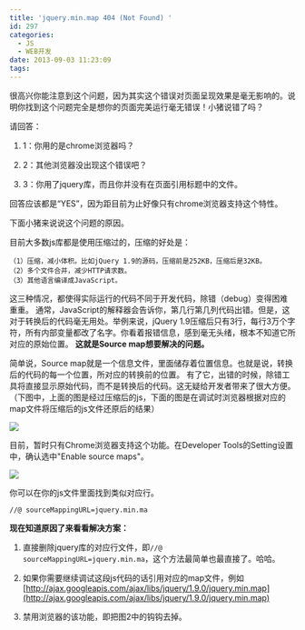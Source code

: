 ```yaml
---
title: 'jquery.min.map 404 (Not Found) '
id: 297
categories:
  - JS
  - WEB开发
date: 2013-09-03 11:23:09
tags:
---
```


很高兴你能注意到这个问题，因为其实这个错误对页面呈现效果是毫无影响的。说明你找到这个问题完全是想你的页面完美运行毫无错误！小猪说错了吗？

请回答：

1.  1：你用的是chrome浏览器吗？

2.  2：其他浏览器没出现这个错误吧？

3.  3：你用了jquery库，而且你并没有在页面引用标题中的文件。

回答应该都是“YES”，因为距目前为止好像只有chrome浏览器支持这个特性。

下面小猪来说说这个问题的原因。

目前大多数js库都是使用压缩过的，压缩的好处是：

``` 
（1）压缩，减小体积。比如jQuery 1.9的源码，压缩前是252KB，压缩后是32KB。
（2）多个文件合并，减少HTTP请求数。
（3）其他语言编译成JavaScript。
```

这三种情况，都使得实际运行的代码不同于开发代码，除错（debug）变得困难重重。
通常，JavaScript的解释器会告诉你，第几行第几列代码出错。但是，这对于转换后的代码毫无用处。举例来说，jQuery 1.9压缩后只有3行，每行3万个字符，所有内部变量都改了名字。你看着报错信息，感到毫无头绪，根本不知道它所对应的原始位置。
**这就是Source map想要解决的问题。**

简单说，Source map就是一个信息文件，里面储存着位置信息。也就是说，转换后的代码的每一个位置，所对应的转换前的位置。
有了它，出错的时候，除错工具将直接显示原始代码，而不是转换后的代码。这无疑给开发者带来了很大方便。（下图中，上面的图是经过压缩后的js，下面的图是在调试时浏览器根据对应的map文件将压缩后的js文件还原后的结果）

![](http://www.smallerpig.com/wp-content/plugins/wp-ueditor/ueditor/php/upload/82921378178807.png)

目前，暂时只有Chrome浏览器支持这个功能。在Developer Tools的Setting设置中，确认选中&quot;Enable source maps&quot;。

![](http://www.smallerpig.com/wp-content/plugins/wp-ueditor/ueditor/php/upload/23071378178807.png)

你可以在你的js文件里面找到类似对应行。

```
//@ sourceMappingURL=jquery.min.ma
 ```

**现在知道原因了来看看解决方案：**

1.  直接删除jquery库的对应行文件，即`//@ sourceMappingURL=jquery.min.ma`，这个方法最简单也最直接了。哈哈。

2.  如果你需要继续调试这段js代码的话引用对应的map文件，例如[http://ajax.googleapis.com/ajax/libs/jquery/1.9.0/jquery.min.map](http://ajax.googleapis.com/ajax/libs/jquery/1.9.0/jquery.min.map)

3.  禁用浏览器的该功能，即把图2中的钩钩去掉。

